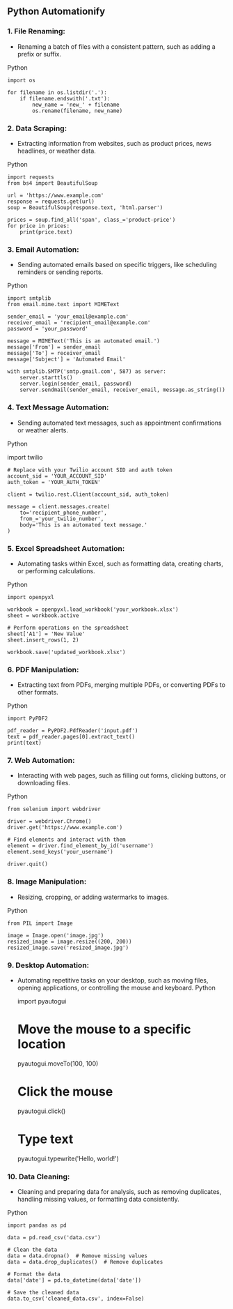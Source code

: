 Python Automationify
-----------------------------------------------------------------------

### 1\. **File Renaming:**

*   Renaming a batch of files with a consistent pattern, such as adding a prefix or suffix.

Python

	import os

	for filename in os.listdir('.'):
		if filename.endswith('.txt'):
			new_name = 'new_' + filename
			os.rename(filename, new_name)

### 2\. **Data Scraping:**

*   Extracting information from websites, such as product prices, news headlines, or weather data.
    

Python

	import requests
	from bs4 import BeautifulSoup

	url = 'https://www.example.com'
	response = requests.get(url)
	soup = BeautifulSoup(response.text, 'html.parser')

	prices = soup.find_all('span', class_='product-price')
	for price in prices:
		print(price.text)

### 3\. **Email Automation:**

*   Sending automated emails based on specific triggers, like scheduling reminders or sending reports.

Python

	import smtplib
	from email.mime.text import MIMEText

	sender_email = 'your_email@example.com'
	receiver_email = 'recipient_email@example.com'
	password = 'your_password'

	message = MIMEText('This is an automated email.')
	message['From'] = sender_email
	message['To'] = receiver_email
	message['Subject'] = 'Automated Email'

	with smtplib.SMTP('smtp.gmail.com', 587) as server:
		server.starttls()
		server.login(sender_email, password)
		server.sendmail(sender_email, receiver_email, message.as_string())

### 4\. **Text Message Automation:**

*   Sending automated text messages, such as appointment confirmations or weather alerts.
    
Python

import twilio

	# Replace with your Twilio account SID and auth token
	account_sid = 'YOUR_ACCOUNT_SID'
	auth_token = 'YOUR_AUTH_TOKEN'

	client = twilio.rest.Client(account_sid, auth_token)

	message = client.messages.create(
		to='recipient_phone_number',
		from_='your_twilio_number',
		body='This is an automated text message.'
	)

### 5\. **Excel Spreadsheet Automation:**

*   Automating tasks within Excel, such as formatting data, creating charts, or performing calculations.
    

Python

	import openpyxl

	workbook = openpyxl.load_workbook('your_workbook.xlsx')
	sheet = workbook.active

	# Perform operations on the spreadsheet
	sheet['A1'] = 'New Value'
	sheet.insert_rows(1, 2)

	workbook.save('updated_workbook.xlsx')

### 6\. **PDF Manipulation:**

*   Extracting text from PDFs, merging multiple PDFs, or converting PDFs to other formats.
    

Python

	import PyPDF2

	pdf_reader = PyPDF2.PdfReader('input.pdf')
	text = pdf_reader.pages[0].extract_text()
	print(text)

### 7\. **Web Automation:**

*   Interacting with web pages, such as filling out forms, clicking buttons, or downloading files.

Python

	from selenium import webdriver

	driver = webdriver.Chrome()
	driver.get('https://www.example.com')

	# Find elements and interact with them
	element = driver.find_element_by_id('username')
	element.send_keys('your_username')

	driver.quit()

### 8\. **Image Manipulation:**

*   Resizing, cropping, or adding watermarks to images.

Python

	from PIL import Image

	image = Image.open('image.jpg')
	resized_image = image.resize((200, 200))
	resized_image.save('resized_image.jpg')

### 9\. **Desktop Automation:**

*   Automating repetitive tasks on your desktop, such as moving files, opening applications, or controlling the mouse and keyboard.
Python

	import pyautogui

	# Move the mouse to a specific location
	pyautogui.moveTo(100, 100)

	# Click the mouse
	pyautogui.click()

	# Type text
	pyautogui.typewrite('Hello, world!')

### 10\. **Data Cleaning:**

*   Cleaning and preparing data for analysis, such as removing duplicates, handling missing values, or formatting data consistently.

Python

	import pandas as pd

	data = pd.read_csv('data.csv')

	# Clean the data
	data = data.dropna()  # Remove missing values
	data = data.drop_duplicates()  # Remove duplicates

	# Format the data
	data['date'] = pd.to_datetime(data['date'])

	# Save the cleaned data
	data.to_csv('cleaned_data.csv', index=False)